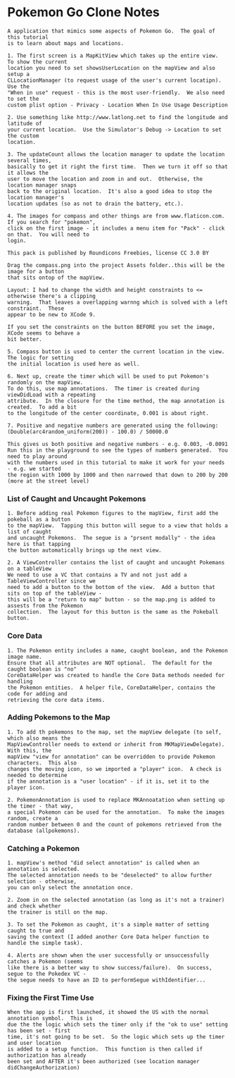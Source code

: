 #  Pokemon Go Clone Notes

    A application that mimics some aspects of Pokemon Go.  The goal of this tutorial
    is to learn about maps and locations.
    
    1. The first screen is a MapKitView which takes up the entire view.  To show the current
    location you need to set showsUserLocation on the mapView and also setup a
    CLLocationManager (to request usage of the user's current locatipn).  Use the
    "When in use" request - this is the most user-friendly.  We also need to set the
    custom plist option - Privacy - Location When In Use Usage Description
    
    2. Use something like http://www.latlong.net to find the longitude and latitude of
    your current location.  Use the Simulator's Debug -> Location to set the custom
    location.
    
    3. The updateCount allows the location manager to update the location several times,
    basically to get it right the first time.  Then we turn it off so that it allows the
    user to move the location and zoom in and out.  Otherwise, the location manager snaps
    back to the original location.  It's also a good idea to stop the location manager's
    location updates (so as not to drain the battery, etc.).
    
    4. The images for compass and other things are from www.flaticon.com.  If you search for "pokemon",
    click on the first image - it includes a menu item for "Pack" - click on that.  You will need to
    login.
    
    This pack is published by Roundicons Freebies, license CC 3.0 BY
    
    Drag the compass.png into the project Assets folder..this will be the image for a button
    that sits ontop of the mapView.
    
    Layout: I had to change the width and height constraints to <= otherwise there's a clipping
    warning.  That leaves a overlapping warnng which is solved with a left constraint.  These
    appear to be new to XCode 9.
    
    If you set the constraints on the button BEFORE you set the image, XCode seems to behave a
    bit better.
    
    5. Compass button is used to center the current location in the view.  The logic for setting
    the initial location is used here as well.
    
    6. Next up, create the timer which will be used to put Pokemon's randomly on the mapView.
    To do this, use map annotations.  The timer is created during viewDidLoad with a repeating
    attribute.  In the closure for the time method, the map annotation is created.  To add a bit
    to the longitude of the center coordinate, 0.001 is about right.
    
    7. Positive and negative numbers are generated using the following:
    (Double(arc4random_uniform(200)) - 100.0) / 50000.0
    
    This gives us both positive and negative numbers - e.g. 0.003, -0.0091
    Run this in the playground to see the types of numbers generated.  You need to play around
    with the numbers used in this tutorial to make it work for your needs - e.g. we started
    the region with 1000 by 1000 and then narrowed that down to 200 by 200 (more at the street level)
    
### List of Caught and Uncaught Pokemons
    
    1. Before adding real Pokemon figures to the mapView, first add the pokeball as a button
    to the mapView.  Tapping this button will segue to a view that holds a list of caught
    and uncaught Pokemons.  The segue is a "prsent modally" - the idea here is that tapping
    the button automatically brings up the next view.
    
    2. A ViewController contains the list of caught and uncaught Pokemans on a tableView
    We need to use a VC that contains a TV and not just add a TableViewController since we
    need to add a button to the bottom of the view.  Add a button that sits on top of the tableView -
    this will be a "return to map" button - so the map.png is added to assests from the Pokemon
    collection.  The layout for this button is the same as the Pokeball button.

### Core Data

    1. The Pokemon entity includes a name, caught boolean, and the Pokemon image name.
    Ensure that all attributes are NOT optional.  The default for the caught boolean is "no"
    CoreDataHelper was created to handle the Core Data methods needed for handling
    the Pokemon entities.  A helper file, CoreDataHelper, contains the code for adding and
    retrieving the core data items.

### Adding Pokemons to the Map

    1. To add th pokemons to the map, set the mapView delegate (to self, which also means the
    MapViewController needs to extend or inherit from MKMapViewDelegate).  With this, the
    mapView "view for annotation" can be overridden to provide Pokemon characters.  This also
    changes the moving icon, so we imported a "player" icon.  A check is needed to determine
    if the annotation is a "user location" - if it is, set it to the player icon.
    
    2. PokemonAnnotation is used to replace MKAnnoatation when setting up the timer - that way,
    a special Pokemon can be used for the annotation.  To make the images random, create a
    random number between 0 and the count of pokemons retrieved from the database (allpokemons).
    
### Catching a Pokemon

    1. mapView's method "did select annotation" is called when an annotation is selected.
    The selected annotation needs to be "deselected" to allow further selection - otherwise,
    you can only select the annotation once.
    
    2. Zoom in on the selected annotation (as long as it's not a trainer) and check whether
    the trainer is still on the map.
    
    3. To set the Pokemon as caught, it's a simple matter of setting caught to true and
    saving the context (I added another Core Data helper function to handle the simple task).
    
    4. Alerts are shown when the user successfully or unsuccessfully catches a Pokemon (seems
    like there is a better way to show success/failure).  On success, segue to the Pokedex VC -
    the segue needs to have an ID to performSegue withIdentifier...
    
    
### Fixing the First Time Use

    When the app is first launched, it showed the US with the normal annotation symbol.  This is
    due the the logic which sets the timer only if the "ok to use" setting has been set - first
    time, it's not going to be set.  So the logic which sets up the timer and user location
    is added to a setup function.  This function is then called if authorization has already
    been set and AFTER it's been authorized (see location manager didChangeAuthorization)
    
    
    
    
    
    
    
